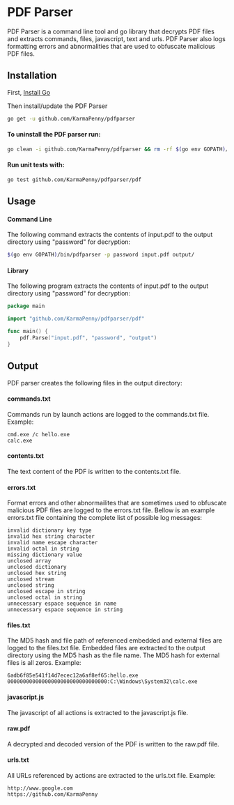 # PDF Parser
PDF Parser is a command line tool and go library that decrypts PDF files and extracts commands, files, javascript, text and urls. PDF Parser also logs formatting errors and abnormalities that are used to obfuscate malicious PDF files.

## Installation
First, [Install Go](https://golang.org/doc/install#install)

Then install/update the PDF Parser
```bash
go get -u github.com/KarmaPenny/pdfparser
```

#### To uninstall the PDF parser run:
```bash
go clean -i github.com/KarmaPenny/pdfparser && rm -rf $(go env GOPATH)/src/github.com/KarmaPenny/pdfparser
```

#### Run unit tests with:
```bash
go test github.com/KarmaPenny/pdfparser/pdf
```

## Usage
#### Command Line
The following command extracts the contents of input.pdf to the output directory using "password" for decryption:
```bash
$(go env GOPATH)/bin/pdfparser -p password input.pdf output/
```

#### Library
The following program extracts the contents of input.pdf to the output directory using "password" for decryption:
```go
package main

import "github.com/KarmaPenny/pdfparser/pdf"

func main() {
	pdf.Parse("input.pdf", "password", "output")
}
```

## Output
PDF parser creates the following files in the output directory:

#### commands.txt
Commands run by launch actions are logged to the commands.txt file. Example:
```
cmd.exe /c hello.exe
calc.exe
```

#### contents.txt
The text content of the PDF is written to the contents.txt file.

#### errors.txt
Format errors and other abnormailites that are sometimes used to obfuscate malicious PDF files are logged to the errors.txt file. Bellow is an example errors.txt file containing the complete list of possible log messages:
```
invalid dictionary key type
invalid hex string character
invalid name escape character
invalid octal in string
missing dictionary value
unclosed array
unclosed dictionary
unclosed hex string
unclosed stream
unclosed string
unclosed escape in string
unclosed octal in string
unnecessary espace sequence in name
unnecessary espace sequence in string
```
#### files.txt
The MD5 hash and file path of referenced embedded and external files are logged to the files.txt file. Embedded files are extracted to the output directory using the MD5 hash as the file name. The MD5 hash for external files is all zeros. Example:
```
6adb6f85e541f14d7ecec12a6af8ef65:hello.exe
00000000000000000000000000000000:C:\Windows\System32\calc.exe
```

#### javascript.js
The javascript of all actions is extracted to the javascript.js file.

#### raw.pdf
A decrypted and decoded version of the PDF is written to the raw.pdf file.

#### urls.txt
All URLs referenced by actions are extracted to the urls.txt file. Example:
```
http://www.google.com
https://github.com/KarmaPenny
```
